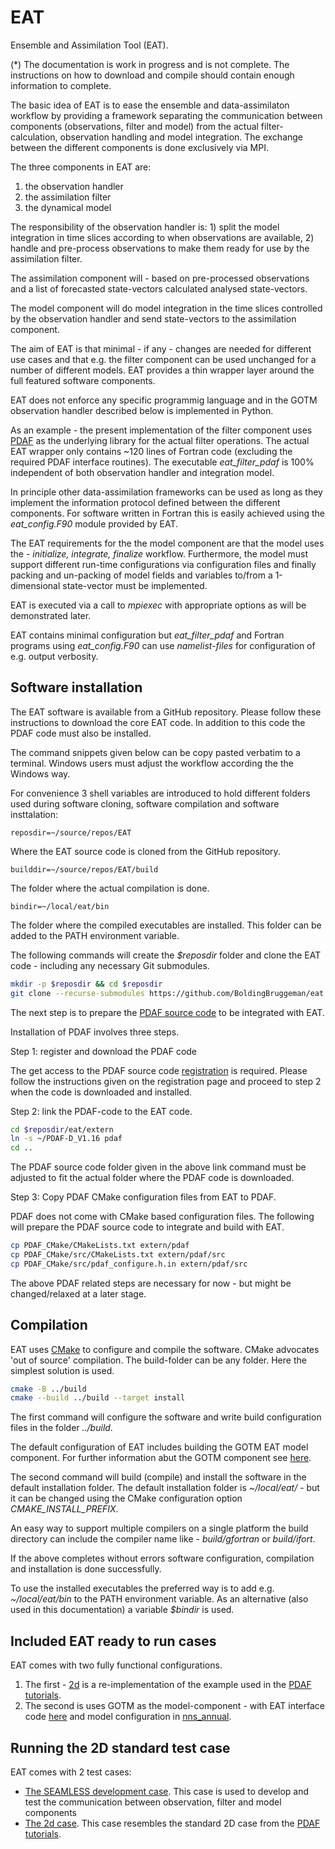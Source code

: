 # EAT
Ensemble and Assimilation Tool (EAT). 



(*) The documentation is work in progress and is not complete. The instructions on how to download and compile should contain enough information to complete.

The basic idea of EAT is to ease the ensemble and data-assimilaton workflow by providing a framework separating the communication between components (observations, filter and model) from the actual filter-calculation, observation handling and model integration. The exchange between the different components is done exclusively via MPI.

The three components in EAT are:

1. the observation handler
2. the assimilation filter
3. the dynamical model

The responsibility of the observation handler is: 1) split the model integration in time slices according to when observations are available, 2) handle and pre-process observations to make them ready for use by the assimilation filter.

The assimilation component will - based on pre-processed observations and a list of forecasted state-vectors calculated analysed state-vectors.

The model component will do model integration in the time slices controlled by the observation handler and send state-vectors to the assimilation component.

The aim of EAT is that minimal - if any - changes are needed for different use cases and that e.g. the filter component can be used unchanged for a number of different models. EAT provides a thin wrapper layer around the full featured software components.

EAT does not enforce any specific programmig language and in the GOTM observation handler described below is implemented in Python.

As an example - the present implementation of the filter component uses [PDAF](http://pdaf.awi.de/trac/wiki) as the underlying library for the actual filter operations. The actual EAT wrapper only contains ~120 lines of Fortran code (excluding the required PDAF interface routines). The executable *eat_filter_pdaf* is 100% independent of both observation handler and integration model.

In principle other data-assimilation frameworks can be used as long as they implement the information protocol defined between the different components. For software written in Fortran this is easily achieved using the *eat_config.F90* module provided by EAT.

The EAT requirements for the the model component are that the model uses the - *initialize, integrate, finalize* workflow. Furthermore, the model must support different run-time configurations via configuration files and finally packing and un-packing of model fields and variables to/from a 1-dimensional state-vector must be implemented.

EAT is executed via a call to *mpiexec* with appropriate options as will be demonstrated later.

EAT contains minimal configuration but *eat_filter_pdaf* and Fortran programs using *eat_config.F90* can use *namelist-files* for configuration of e.g. output verbosity.

## Software installation

The EAT software is available from a GitHub repository. Please follow these instructions to download the core EAT code. In addition to this code the PDAF code must also be installed.

The command snippets given below can be copy pasted verbatim to a terminal. Windows users must adjust the workflow according the the Windows way.

For convenience 3 shell variables are introduced to hold different folders used during software cloning, software compilation and software insttalation:

`reposdir=~/source/repos/EAT`

Where the EAT source code is cloned from the GitHub repository.

`builddir=~/source/repos/EAT/build`

The folder where the actual compilation is done.

`bindir=~/local/eat/bin`

The folder where the compiled executables are installed. This folder can be added to the PATH environment variable.

The following commands will create the *$reposdir* folder and clone the EAT code - including any necessary Git submodules.

```bash
mkdir -p $reposdir && cd $reposdir
git clone --recurse-submodules https://github.com/BoldingBruggeman/eat
```

The next step is to prepare the [PDAF source code](http://pdaf.awi.de/trac/wiki) to be integrated with EAT.

Installation of PDAF involves three steps.

Step 1: register and download the PDAF code

The get access to the PDAF source code [registration](http://pdaf.awi.de/register/index.php) is required. Please follow the instructions given on the registration page and proceed to step 2 when the code is downloaded and installed.

Step 2: link the PDAF-code to the EAT code.

```bash
cd $reposdir/eat/extern
ln -s ~/PDAF-D_V1.16 pdaf
cd ..
```

The PDAF source code folder given in the above link command must be adjusted to fit the actual folder where the PDAF code is downloaded.

Step 3: Copy PDAF CMake configuration files from EAT to PDAF.

PDAF does not come with CMake based configuration files. The following will prepare the PDAF source code to integrate and build with EAT.

```bash
cp PDAF_CMake/CMakeLists.txt extern/pdaf
cp PDAF_CMake/src/CMakeLists.txt extern/pdaf/src
cp PDAF_CMake/src/pdaf_configure.h.in extern/pdaf/src
```

The above PDAF related steps are necessary for now - but might be changed/relaxed at a later stage.

## Compilation

EAT uses [CMake](https://www.cmake.org) to configure and compile the software. CMake advocates 'out of source' compilation. The build-folder can be any folder. Here the simplest solution is used.

```bash
cmake -B ../build
cmake --build ../build --target install
```

The first command will configure the software and write build configuration files in the folder *../build*.

The default configuration of EAT includes building the GOTM EAT model component. For further information abut the GOTM component see [here](./models/gotm/).

The second command will build (compile) and install the software in the default installation folder. The default installation folder is  *~/local/eat/* - but it can be changed using the CMake configuration option *CMAKE_INSTALL_PREFIX*.

An easy way to support multiple compilers on a single platform the build directory can include the compiler name like - *build/gfortran* or *build/ifort*. 

If the above completes without errors software configuration, compilation and installation is done successfully. 

To use the installed executables the preferred way is to add e.g. *~/local/eat/bin* to the PATH environment variable. As an alternative (also used in this documentation) a variable *$bindir* is used.

## Included EAT ready to run cases

EAT comes with two fully functional configurations. 

1. The first - [2d](tests/2d) is a re-implementation of the example used in the [PDAF tutorials](http://pdaf.awi.de/files/pdaf_tutorial_the_model.pdf).
2. The second is uses GOTM as the model-component - with EAT interface code [here](models/gotm) and model configuration in [nns_annual](tests/nns_annual).

## Running the 2D standard test case

EAT comes with 2 test cases:

- [The SEAMLESS development case](tests/seamless). This case is used to develop and test the communication between  observation, filter and model components
- [The 2d case](tests/2d). This case resembles the standard 2D case from the [PDAF tutorials](http://pdaf.awi.de/files/pdaf_tutorial_the_model.pdf).

